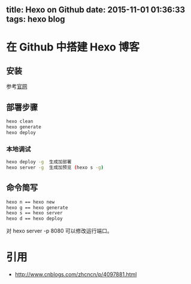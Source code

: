 title: Hexo on Github
date: 2015-11-01 01:36:33
tags: hexo blog
---

# 在 Github 中搭建 Hexo 博客

## 安装
参考[官网](https://hexo.io/)

## 部署步骤
``` bash
hexo clean
hexo generate
hexo deploy

```
### 本地调试
``` bash
hexo deploy -g  生成加部署
hexo server -g  生成加预览 (hexo s -g)
```
## 命令简写
``` bash
hexo n == hexo new
hexo g == hexo generate
hexo s == hexo server
hexo d == hexo deploy
```

对 hexo server -p 8080 可以修改运行端口。
# 引用
* http://www.cnblogs.com/zhcncn/p/4097881.html
